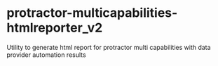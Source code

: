 # protractor-multicapabilities-htmlreporter_v2
Utility to generate html report for protractor multi capabilities with data provider automation results
